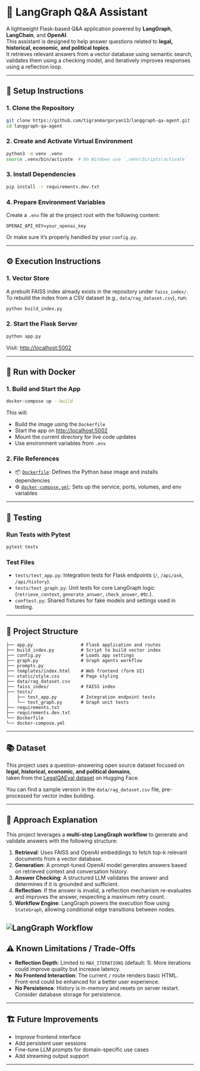 # 🧠 LangGraph Q&A Assistant

A lightweight Flask-based Q&A application powered by **LangGraph**, **LangChain**, and **OpenAI**.  
This assistant is designed to help answer questions related to **legal, historical, economic, and political topics**.  
It retrieves relevant answers from a vector database using semantic search, validates them using a checking model, and iteratively improves responses using a reflection loop.

---

## 🚀 Setup Instructions

### 1. Clone the Repository

```bash
git clone https://github.com/tigranmargaryan13/langgraph-qa-agent.git
cd langgraph-qa-agent
```

### 2. Create and Activate Virtual Environment

```bash
python3 -m venv .venv
source .venv/bin/activate  # On Windows use `.venv\Scripts\activate`
```

### 3. Install Dependencies

```bash
pip install -r requirements.dev.txt
```

### 4. Prepare Environment Variables

Create a `.env` file at the project root with the following content:

```env
OPENAI_API_KEY=your_openai_key
```

Or make sure it’s properly handled by your `config.py`.

---

## ⚙️ Execution Instructions

### 1. Vector Store

A prebuilt FAISS index already exists in the repository under `faiss_index/`.  
To rebuild the index from a CSV dataset (e.g., `data/rag_dataset.csv`), run:

```bash
python build_index.py
```

### 2. Start the Flask Server

```bash
python app.py
```

Visit: [http://localhost:5002](http://localhost:5002)

---

## 🐳 Run with Docker

### 1. Build and Start the App

```bash
docker-compose up --build
```

This will:
- Build the image using the `Dockerfile`
- Start the app on [http://localhost:5002](http://localhost:5002)
- Mount the current directory for live code updates
- Use environment variables from `.env`

### 2. File References

- 📦 [`Dockerfile`](./Dockerfile): Defines the Python base image and installs dependencies
- ⚙️ [`docker-compose.yml`](./docker-compose.yml): Sets up the service, ports, volumes, and env variables

---

## 🧪 Testing

### Run Tests with Pytest

```bash
pytest tests
```

### Test Files

- `tests/test_app.py`: Integration tests for Flask endpoints (`/`, `/api/ask`, `/api/history`).
- `tests/test_graph.py`: Unit tests for core LangGraph logic (`retrieve_context`, `generate_answer`, `check_answer`, etc.).
- `conftest.py`: Shared fixtures for fake models and settings used in testing.

---



## 📁 Project Structure

```
├── app.py                  # Flask application and routes
├── build_index.py          # Script to build vector index
├── config.py               # Loads app settings
├── graph.py                # Graph agents workflow
├── prompts.py
├── templates/index.html    # Web frontend (form UI)
├── static/style.css        # Page styling
├── data/rag_dataset.csv
├── faiss_index/            # FAISS index
├── tests/
│   ├── test_app.py         # Integration endpoint tests
│   └── test_graph.py       # Graph unit tests
├── requirements.txt
├── requirements.dev.txt
└── Dockerfile
└── docker-compose.yml
```

---

## 📚 Dataset
This project uses a question-answering open source dataset focused on **legal, historical, economic, and political domains**,  
taken from the [LegalQAEval dataset](https://huggingface.co/datasets/isaacus/LegalQAEval) on Hugging Face.

You can find a sample version in the `data/rag_dataset.csv` file, pre-processed for vector index building.

---

## 🧩 Approach Explanation

This project leverages a **multi-step LangGraph workflow** to generate and validate answers with the following structure:

1. **Retrieval**: Uses FAISS and OpenAI embeddings to fetch top-k relevant documents from a vector database.
2. **Generation**: A prompt-tuned OpenAI model generates answers based on retrieved context and conversation history.
3. **Answer Checking**: A structured LLM validates the answer and determines if it is grounded and sufficient.
4. **Reflection**: If the answer is invalid, a reflection mechanism re-evaluates and improves the answer, respecting a maximum retry count.
5. **Workflow Engine**: LangGraph powers the execution flow using `StateGraph`, allowing conditional edge transitions between nodes.

![LangGraph Workflow](image-1.png)
---

## ⚠️ Known Limitations / Trade-Offs

- **Reflection Depth**: Limited to `MAX_ITERATIONS` (default: 1). More iterations could improve quality but increase latency.
- **No Frontend Interaction**: The current `/` route renders basic HTML. Front-end could be enhanced for a better user experience.
- **No Persistence**: History is in-memory and resets on server restart. Consider database storage for persistence.

---

## 🏗️ Future Improvements

- Improve frontend interface
- Add persistent user sessions
- Fine-tune LLM prompts for domain-specific use cases
- Add streaming output support

---
